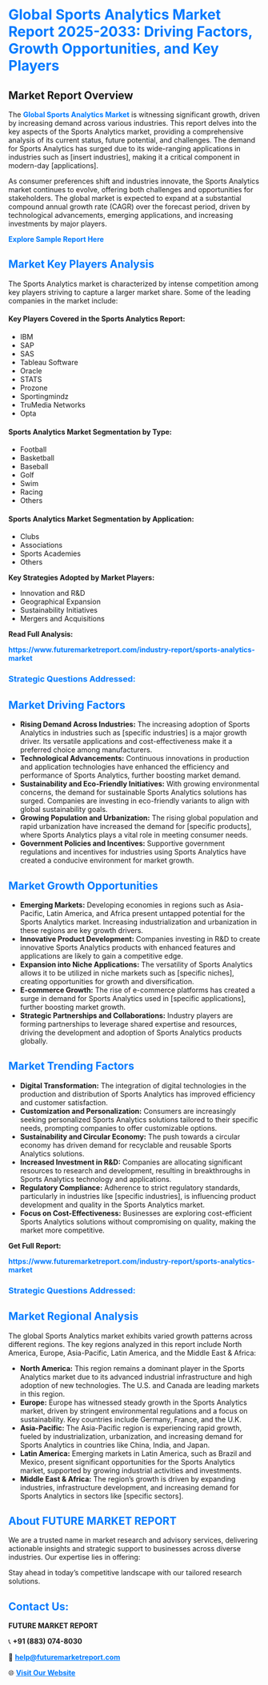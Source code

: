 <h1 style="color: #007BFF;">Global Sports Analytics Market Report 2025-2033: Driving Factors, Growth Opportunities, and Key Players</h1>

<section id="overview">
<h2>Market Report Overview</h2>
<p>The <a href="https://www.futuremarketreport.com/industry-report/sports-analytics-market" style="color: #007BFF; text-decoration: none;"><strong>Global Sports Analytics Market</strong></a> is witnessing significant growth, driven by increasing demand across various industries. This report delves into the key aspects of the Sports Analytics market, providing a comprehensive analysis of its current status, future potential, and challenges. The demand for Sports Analytics has surged due to its wide-ranging applications in industries such as [insert industries], making it a critical component in modern-day [applications].</p>
<p>As consumer preferences shift and industries innovate, the Sports Analytics market continues to evolve, offering both challenges and opportunities for stakeholders. The global market is expected to expand at a substantial compound annual growth rate (CAGR) over the forecast period, driven by technological advancements, emerging applications, and increasing investments by major players.</p>
</section>

<section id="overview">
<p><a href="https://www.futuremarketreport.com/request-sample/reportId=105788" style="color: #007BFF; text-decoration: none;"><strong>Explore Sample Report Here</strong></a></p>
</section>

<section id="key-players">
<h2 style="color: #007BFF;">Market Key Players Analysis</h2>
<p>The Sports Analytics market is characterized by intense competition among key players striving to capture a larger market share. Some of the leading companies in the market include:</p>
<h4>Key Players Covered in the Sports Analytics Report:</h4>
<ul><li>IBM</li><li>SAP</li><li>SAS</li><li>Tableau Software</li><li>Oracle</li><li>STATS</li><li>Prozone</li><li>Sportingmindz</li><li>TruMedia Networks</li><li>Opta</li></ul>
<h4>Sports Analytics Market Segmentation by Type:</h4>
<ul><li>Football</li><li>Basketball</li><li>Baseball</li><li>Golf</li><li>Swim</li><li>Racing</li><li>Others</li></ul>

<h4>Sports Analytics Market Segmentation by Application:</h4>
<ul><li>Clubs</li><li>Associations</li><li>Sports Academies</li><li>Others</li></ul>
<p><strong>Key Strategies Adopted by Market Players:</strong></p>
<ul>
<li>Innovation and R&D</li>
<li>Geographical Expansion</li>
<li>Sustainability Initiatives</li>
<li>Mergers and Acquisitions</li>
</ul>
</section>

<section>
<p><strong>Read Full Analysis: </strong></p><a href="https://www.futuremarketreport.com/industry-report/sports-analytics-market" style="color: #007BFF; text-decoration: none;"><strong>https://www.futuremarketreport.com/industry-report/sports-analytics-market</strong></a>
<h3 style="color: #007BFF;">Strategic Questions Addressed:</h3>
</section>

<section id="driving-factors">
<h2 style="color: #007BFF;">Market Driving Factors</h2>
<ul>
<li><strong>Rising Demand Across Industries:</strong> The increasing adoption of Sports Analytics in industries such as [specific industries] is a major growth driver. Its versatile applications and cost-effectiveness make it a preferred choice among manufacturers.</li>
<li><strong>Technological Advancements:</strong> Continuous innovations in production and application technologies have enhanced the efficiency and performance of Sports Analytics, further boosting market demand.</li>
<li><strong>Sustainability and Eco-Friendly Initiatives:</strong> With growing environmental concerns, the demand for sustainable Sports Analytics solutions has surged. Companies are investing in eco-friendly variants to align with global sustainability goals.</li>
<li><strong>Growing Population and Urbanization:</strong> The rising global population and rapid urbanization have increased the demand for [specific products], where Sports Analytics plays a vital role in meeting consumer needs.</li>
<li><strong>Government Policies and Incentives:</strong> Supportive government regulations and incentives for industries using Sports Analytics have created a conducive environment for market growth.</li>
</ul>
</section>

<section id="growth-opportunities">
<h2 style="color: #007BFF;">Market Growth Opportunities</h2>
<ul>
<li><strong>Emerging Markets:</strong> Developing economies in regions such as Asia-Pacific, Latin America, and Africa present untapped potential for the Sports Analytics market. Increasing industrialization and urbanization in these regions are key growth drivers.</li>
<li><strong>Innovative Product Development:</strong> Companies investing in R&D to create innovative Sports Analytics products with enhanced features and applications are likely to gain a competitive edge.</li>
<li><strong>Expansion into Niche Applications:</strong> The versatility of Sports Analytics allows it to be utilized in niche markets such as [specific niches], creating opportunities for growth and diversification.</li>
<li><strong>E-commerce Growth:</strong> The rise of e-commerce platforms has created a surge in demand for Sports Analytics used in [specific applications], further boosting market growth.</li>
<li><strong>Strategic Partnerships and Collaborations:</strong> Industry players are forming partnerships to leverage shared expertise and resources, driving the development and adoption of Sports Analytics products globally.</li>
</ul>
</section>

<section id="trending-factors">
<h2 style="color: #007BFF;">Market Trending Factors</h2>
<ul>
<li><strong>Digital Transformation:</strong> The integration of digital technologies in the production and distribution of Sports Analytics has improved efficiency and customer satisfaction.</li>
<li><strong>Customization and Personalization:</strong> Consumers are increasingly seeking personalized Sports Analytics solutions tailored to their specific needs, prompting companies to offer customizable options.</li>
<li><strong>Sustainability and Circular Economy:</strong> The push towards a circular economy has driven demand for recyclable and reusable Sports Analytics solutions.</li>
<li><strong>Increased Investment in R&D:</strong> Companies are allocating significant resources to research and development, resulting in breakthroughs in Sports Analytics technology and applications.</li>
<li><strong>Regulatory Compliance:</strong> Adherence to strict regulatory standards, particularly in industries like [specific industries], is influencing product development and quality in the Sports Analytics market.</li>
<li><strong>Focus on Cost-Effectiveness:</strong> Businesses are exploring cost-efficient Sports Analytics solutions without compromising on quality, making the market more competitive.</li>
</ul>
</section>

<section>
<p><strong>Get Full Report: </strong></p><a href="https://www.futuremarketreport.com/industry-report/sports-analytics-market" style="color: #007BFF; text-decoration: none;"><strong>https://www.futuremarketreport.com/industry-report/sports-analytics-market</strong></a>
<h3 style="color: #007BFF;">Strategic Questions Addressed:</h3>
</section>


<section id="regional-analysis">
<h2 style="color: #007BFF;">Market Regional Analysis</h2>
<p>The global Sports Analytics market exhibits varied growth patterns across different regions. The key regions analyzed in this report include North America, Europe, Asia-Pacific, Latin America, and the Middle East & Africa:</p>
<ul>
<li><strong>North America:</strong> This region remains a dominant player in the Sports Analytics market due to its advanced industrial infrastructure and high adoption of new technologies. The U.S. and Canada are leading markets in this region.</li>
<li><strong>Europe:</strong> Europe has witnessed steady growth in the Sports Analytics market, driven by stringent environmental regulations and a focus on sustainability. Key countries include Germany, France, and the U.K.</li>
<li><strong>Asia-Pacific:</strong> The Asia-Pacific region is experiencing rapid growth, fueled by industrialization, urbanization, and increasing demand for Sports Analytics in countries like China, India, and Japan.</li>
<li><strong>Latin America:</strong> Emerging markets in Latin America, such as Brazil and Mexico, present significant opportunities for the Sports Analytics market, supported by growing industrial activities and investments.</li>
<li><strong>Middle East & Africa:</strong> The region’s growth is driven by expanding industries, infrastructure development, and increasing demand for Sports Analytics in sectors like [specific sectors].</li>
</ul>
</section>

<footer>
<h2 style="color: #007BFF;">About FUTURE MARKET REPORT</h2>
<p>We are a trusted name in market research and advisory services, delivering actionable insights and strategic support to businesses across diverse industries. Our expertise lies in offering:</p>

<p>Stay ahead in today’s competitive landscape with our tailored research solutions.</p>

<h2 style="color: #007BFF;">Contact Us:</h2>
<p><strong>FUTURE MARKET REPORT</strong></p>
<p>📞 <strong>+91 (883) 074-8030</strong></p>
<p>📧 <strong><a href="mailto:help@futuremarketreport.com" style="color: #007BFF;">help@futuremarketreport.com</a></strong></p>
<p>🌐 <strong><a href="https://www.futuremarketreport.com/" style="color: #007BFF;">Visit Our Website</a></strong></p>
</footer>